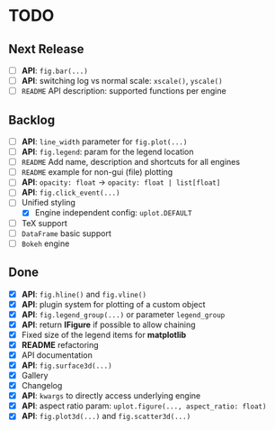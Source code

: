 # TODO

## Next Release

- [ ] **API**: `fig.bar(...)`
- [ ] **API**: switching log vs normal scale: `xscale()`, `yscale()`
- [ ] `README` API description: supported functions per engine

## Backlog
- [ ] **API**: `line_width` parameter for `fig.plot(...)`
- [ ] **API**: `fig.legend`: param for the legend location
- [ ] `README` Add name, description and shortcuts for all engines
- [ ] `README` example for non-gui (file) plotting
- [ ] **API**: `opacity: float` -> `opacity: float | list[float]`
- [ ] **API**: `fig.click_event(...)`
- [ ] Unified styling
  - [x] Engine independent config: `uplot.DEFAULT`
- [ ] TeX support
- [ ] `DataFrame` basic support
- [ ] `Bokeh` engine

## Done

- [x] **API**: `fig.hline()` and `fig.vline()`
- [x] **API**: plugin system for plotting of a custom object
- [x] **API**: `fig.legend_group(...)` or parameter `legend_group`
- [x] **API**: return **IFigure** if possible to allow chaining
- [x] Fixed size of the legend items for **matplotlib**
- [x] **README** refactoring
- [x] API documentation
- [x] **API**: `fig.surface3d(...)`
- [x] Gallery
- [x] Changelog
- [x] **API**: `kwargs` to directly access underlying engine
- [x] **API**: aspect ratio param: `uplot.figure(..., aspect_ratio: float)`
- [x] **API**: `fig.plot3d(...)` and `fig.scatter3d(...)`